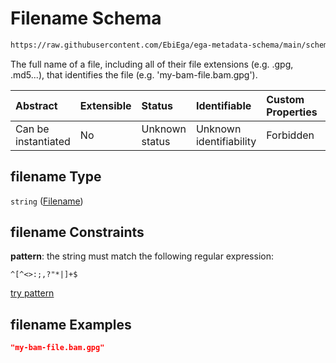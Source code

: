 # Filename Schema

```txt
https://raw.githubusercontent.com/EbiEga/ega-metadata-schema/main/schemas/EGA.common-definitions.json#/definitions/file_object/properties/filename
```

The full name of a file, including all of their file extensions (e.g. .gpg, .md5...), that identifies the file (e.g. 'my-bam-file.bam.gpg').

| Abstract            | Extensible | Status         | Identifiable            | Custom Properties | Additional Properties | Access Restrictions | Defined In                                                                                           |
| :------------------ | :--------- | :------------- | :---------------------- | :---------------- | :-------------------- | :------------------ | :--------------------------------------------------------------------------------------------------- |
| Can be instantiated | No         | Unknown status | Unknown identifiability | Forbidden         | Allowed               | none                | [EGA.common-definitions.json\*](../../../schemas/EGA.common-definitions.json "open original schema") |

## filename Type

`string` ([Filename](ega-12-definitions-ega-file-object-properties-filename.md))

## filename Constraints

**pattern**: the string must match the following regular expression:&#x20;

```regexp
^[^<>:;,?"*|]+$
```

[try pattern](https://regexr.com/?expression=%5E%5B%5E%3C%3E%3A%3B%2C%3F%22*%7C%5D%2B%24 "try regular expression with regexr.com")

## filename Examples

```json
"my-bam-file.bam.gpg"
```
